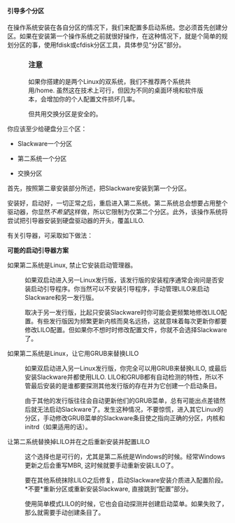 #### 引导多个分区

在操作系统安装在各自分区的情况下，我们来配置多启动系统。您必须首先创建分区。如果在安装第一个操作系统之前就很好操作，在这种情况下，就是个简单的规划分区的事，使用fdisk或cfdisk分区工具，具体参见“分区”部分。

<div class="important" title="Important" style="margin-left: 0.5in; margin-right: 0.5in;"><h3 class="title">注意</h3><p>
    如果你搭建的是两个Linux的双系统，我们不推荐两个系统共用/home. 虽然这在技术上可行，但因为不同的桌面环境和软件版本，会增加你的个人配置文件损坏几率。
  </p><p>
    但共用交换分区是安全的。
  </p></div>

你应该至少给硬盘分三个区：

* Slackware一个分区

* 第二系统一个分区

* 交换分区

首先，按照第二章安装部分所述，把Slackware安装到第一个分区。

安装好，启动好，一切正常之后，重启进入第二系统。第二系统总会想要占用整个驱动器，你显然*不希望*这样做，所以它限制为仅第二个分区。此外，该操作系统将尝试把引导器安装到硬盘驱动器的开头，覆盖LILO. 

有关引导器，可采取如下做法：

<div class="variablelist" title="Possible Boot Loader Scenarios"><p class="title"><b>
    可能的启动引导器方案
  </b></p><dl><dt><span class="term">
    如果第二系统是Linux, 禁止它安装启动管理器。
  </span></dt><dd><p>
      如果双启动进入另一Linux发行版，该发行版的安装程序通常会询问是否安装启动引导程序。你当然可以不安装引导程序，手动管理LILO来启动Slackware和另一发行版。
    </p><p>
      取决于另一发行版，比起只安装Slackware时你可能会更频繁地修改LILO配置。有些发行版因为频繁更新内核而臭名远扬，这就意味着每次更新你都要修改LILO配置。但如果你不想时时修改配置文件，你就不会选择Slackware了。
    </p></dd><dt><span class="term">
      如果第二系统是Linux，让它用GRUB来替换LILO
  </span></dt><dd><p>
      如果双启动进入另一Linux发行版，你完全可以用GRUB来替换LILO, 或最后安装Slackware并都使用LILO. LILO和GRUB都有自动检测的特性，所以不管最后安装的是谁都要探测其他发行版的存在并为它创建一个启动条目。
    </p><p>
      由于其他的发行版往往会自动更新他们的GRUB菜单，总有可能出点差错然后就无法启动Slackware了。发生这种情况，不要惊慌，进入其它Linux的分区，手动修改GRUB菜单的Slackware条目使之指向正确的分区，内核和initrd（如果适用的话）。
    </p></dd><dt><span class="term">
      让第二系统替换掉LILO并在之后重新安装并配置LILO
  </span></dt><dd><p>
      这个选择也是可行的，尤其是第二系统是Windows的时候。经常Windows更新之后会重写MBR, 这时候就要手动重新安装LILO了。
    </p><p>
      要在其他系统抹除LILO之后修复，启动Slackware安装介质进入配置阶段。*不要*重新分区或重新安装Slackware, 直接跳到“配置”部分。
    </p><p>
      使用简单模式LILO的时候，它也会自动探测并创建启动菜单。如果失败了，那么就需要手动创建条目了。
    </p></dd></dl></div></div>

